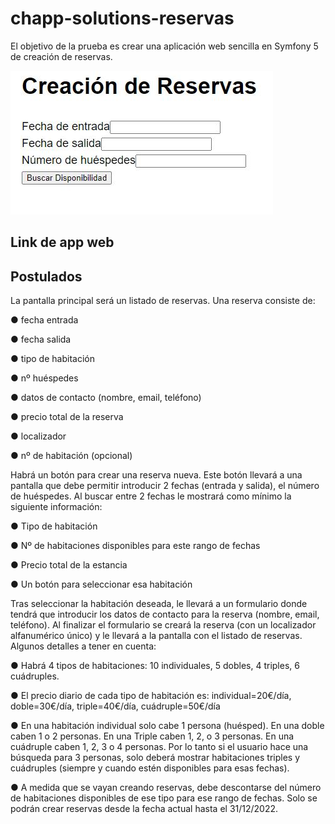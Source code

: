 # chapp-solutions-reservas

El objetivo de la prueba es crear una aplicación web sencilla en Symfony 5 de creación de reservas.

![Image text](https://github.com/arodriguezvega/chapp-solutions-reservas/blob/main/Captura.JPG)

## Link de app web



## Postulados

La pantalla principal será un listado de reservas. Una reserva consiste de:

● fecha entrada

● fecha salida

● tipo de habitación

● nº huéspedes

● datos de contacto (nombre, email, teléfono)

● precio total de la reserva

● localizador

● nº de habitación (opcional)

Habrá un botón para crear una reserva nueva. Este botón llevará a una pantalla que debe permitir introducir 2 fechas (entrada y salida), el número de huéspedes. Al buscar entre 2 fechas le mostrará como mínimo la siguiente información:

● Tipo de habitación

● Nº de habitaciones disponibles para este rango de fechas

● Precio total de la estancia

● Un botón para seleccionar esa habitación

Tras seleccionar la habitación deseada, le llevará a un formulario donde tendrá que introducir los datos de contacto para la reserva (nombre, email, teléfono). Al finalizar el formulario se creará la reserva (con un localizador alfanumérico único) y le llevará a la pantalla con el listado de reservas. Algunos detalles a tener en cuenta:

● Habrá 4 tipos de habitaciones: 10 individuales, 5 dobles, 4 triples, 6 cuádruples.

● El precio diario de cada tipo de habitación es: individual=20€/día, doble=30€/día, triple=40€/día, cuádruple=50€/día

● En una habitación individual solo cabe 1 persona (huésped). En una doble caben 1 o 2 personas. En una Triple caben 1, 2, o 3 personas. En una cuádruple caben 1, 2, 3 o 4 personas. Por lo tanto si el usuario hace una búsqueda para 3 personas, solo deberá mostrar habitaciones triples y cuádruples (siempre y cuando estén disponibles para esas fechas).

● A medida que se vayan creando reservas, debe descontarse del número de habitaciones disponibles de ese tipo para ese rango de fechas. Solo se podrán crear reservas desde la fecha actual hasta el 31/12/2022.
